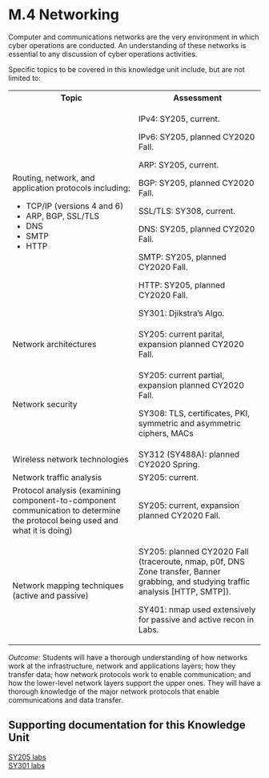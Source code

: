 # M.4 Networking

Computer and communications networks are the very environment in which
cyber operations are conducted. An understanding of these networks is
essential to any discussion of cyber operations activities.

Specific topics to be covered in this knowledge unit include, but are
not limited to:

<table>
	<tbody>
		<tr>
			<th>Topic</th>
			<th>Assessment</th>
		</tr>
		<tr>
			<td width="50%">Routing, network, and application protocols including:
				<ul>
					<li>TCP/IP (versions 4 and 6)
					<li>ARP, BGP, SSL/TLS
					<li>DNS
					<li>SMTP
					<li>HTTP
				</ul>
			</td>
			<td width="50%">
				<p>IPv4: SY205, current.
				<p>IPv6: SY205, planned CY2020 Fall.
				<p>ARP: SY205, current.
				<p>BGP: SY205, planned CY2020 Fall.
				<p>SSL/TLS: SY308, current.
				<p>DNS: SY205, planned CY2020 Fall.
				<p>SMTP: SY205, planned CY2020 Fall.
				<p>HTTP: SY205, planned CY2020 Fall.
				<p>SY301: Djikstra’s Algo.
			</td>
		</tr>
		<tr>
			<td width="50%">Network architectures</td>
			<td width="50%">SY205: current parital, expansion planned CY2020 Fall.</td>
		</tr>
		<tr>
			<td width="50%">Network security</td>
			<td width="50%">
				<p>SY205: current partial, expansion planned CY2020 Fall.
				<p>SY308: TLS, certificates, PKI, symmetric and asymmetric ciphers, MACs
			</td>
		</tr>
		<tr>
			<td width="50%">Wireless network technologies</td>
			<td width="50%">SY312 (SY488A): planned CY2020 Spring.</td>
		</tr>
		<tr>
			<td width="50%">Network traffic analysis</td>
			<td width="50%">SY205: current.</td>
		</tr>
		<tr>
			<td width="50%">Protocol analysis (examining component-to-component communication to determine the protocol being used and what it is doing)</td>
			<td width="50%">SY205: current, expansion planned CY2020 Fall.</td>
		</tr>
		<tr>
			<td width="50%">Network mapping techniques (active and passive)</td>
			<td width="50%">
				<p>SY205: planned CY2020 Fall (traceroute, nmap, p0f, DNS Zone transfer, Banner grabbing, and studying traffic analysis [HTTP, SMTP]).
				<p>SY401: nmap used extensively for passive and active recon in Labs.
			</td>
		</tr>
	</tbody>
</table>

*Outcome*: Students will have a thorough understanding of how networks
work at the infrastructure, network and applications layers; how they
transfer data; how network protocols work to enable communication; and
how the lower-level network layers support the upper ones. They will
have a thorough knowledge of the major network protocols that enable
communications and data transfer.

## Supporting documentation for this Knowledge Unit

[SY205 labs](../../Course%20Documents/SY205%20NETWORKING:%20OPERATIONS%20AND%20ANALYSIS)\
[SY301 labs](../../Course%20Documents/SY301%20DATA%20STRUCTURES%20FOR%20CYBER%20OPERATIONS)
